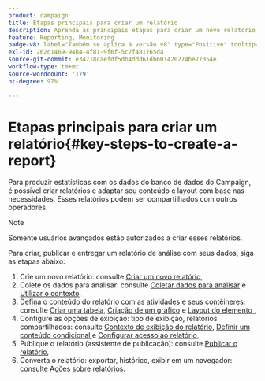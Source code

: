 ```yaml
---
product: campaign
title: Etapas principais para criar um relatório
description: Aprenda as principais etapas para criar um novo relatório
feature: Reporting, Monitoring
badge-v8: label="Também se aplica à versão v8" type="Positive" tooltip="Também se aplica ao Campaign v8"
exl-id: 262c1469-94b4-4f81-9f6f-5c7f481765da
source-git-commit: e34718caefdf5db4ddd61db601420274be77054e
workflow-type: tm+mt
source-wordcount: '179'
ht-degree: 97%

---
```


# Etapas principais para criar um relatório{#key-steps-to-create-a-report}



Para produzir estatísticas com os dados do banco de dados do Campaign, é possível criar relatórios e adaptar seu conteúdo e layout com base nas necessidades. Esses relatórios podem ser compartilhados com outros operadores.

>[!NOTE]
>
>Somente usuários avançados estão autorizados a criar esses relatórios.

Para criar, publicar e entregar um relatório de análise com seus dados, siga as etapas abaixo:

1. Crie um novo relatório: consulte [Criar um novo relatório](../../reporting/using/creating-a-new-report.md),
1. Colete os dados para analisar: consulte [Coletar dados para analisar](../../reporting/using/collecting-data-to-analyze.md) e [Utilizar o contexto](../../reporting/using/using-the-context.md),
1. Defina o conteúdo do relatório com as atividades e seus contêineres: consulte [Criar uma tabela](../../reporting/using/creating-a-table.md), [Criação de um gráfico](../../reporting/using/creating-a-chart.md) e [Layout do elemento ](../../reporting/using/element-layout.md),
1. Configure as opções de exibição: tipo de exibição, relatórios compartilhados: consulte [Contexto de exibição do relatório](../../reporting/using/configuring-access-to-the-report.md#report-display-context), [Definir um conteúdo condicional ](../../reporting/using/defining-a-conditional-content.md)e [Configurar acesso ao relatório](../../reporting/using/configuring-access-to-the-report.md),
1. Publique o relatório (assistente de publicação): consulte [Publicar o relatório](../../reporting/using/configuring-access-to-the-report.md#publishing-the-report),
1. Converta o relatório: exportar, histórico, exibir em um navegador: consulte [Ações sobre relatórios](../../reporting/using/actions-on-reports.md).
